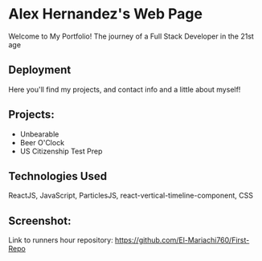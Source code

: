 # Alex Hernandez's Web Page

Welcome to My Portfolio! The journey of a Full Stack Developer in the 21st age

## Deployment
Here you'll find my projects, and contact info and a little about myself!

## Projects:
- Unbearable
- Beer O'Clock
- US Citizenship Test Prep

## Technologies Used
ReactJS, JavaScript, ParticlesJS, react-vertical-timeline-component, CSS




## Screenshot:


Link to runners hour repository:
https://github.com/El-Mariachi760/First-Repo
